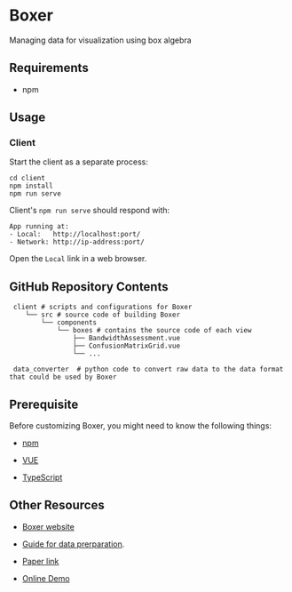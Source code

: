 # Boxer

Managing data for visualization using box algebra

## Requirements
* npm

## Usage


### Client

Start the client as a separate process:
```shell
cd client
npm install
npm run serve
```
Client's `npm run serve` should respond with:

    App running at:
    - Local:   http://localhost:port/
    - Network: http://ip-address:port/

Open the `Local` link in a web browser.

## GitHub Repository Contents
     client # scripts and configurations for Boxer
        └── src # source code of building Boxer
            └── components
                └── boxes # contains the source code of each view
                    ├── BandwidthAssessment.vue      
                    ├── ConfusionMatrixGrid.vue      
                    └── ...
                    
     data_converter  # python code to convert raw data to the data format that could be used by Boxer


## Prerequisite
Before customizing Boxer, you might need to know the following things:

* [npm](https://docs.npmjs.com/cli/v6/commands/npm) 

* [VUE](https://vuejs.org/v2/guide/)

* [TypeScript](https://www.typescriptlang.org/docs/)


## Other Resources
* [Boxer website](https://graphics.cs.wisc.edu/Vis/Boxer/)

* [Guide for data prerparation](https://graphics.cs.wisc.edu/Vis/Boxer/docs/data_preparation/).


* [Paper link](https://arxiv.org/abs/2004.07964)

* [Online Demo](https://graphics.cs.wisc.edu/Vis/Boxer/demo/dist/index.html)
